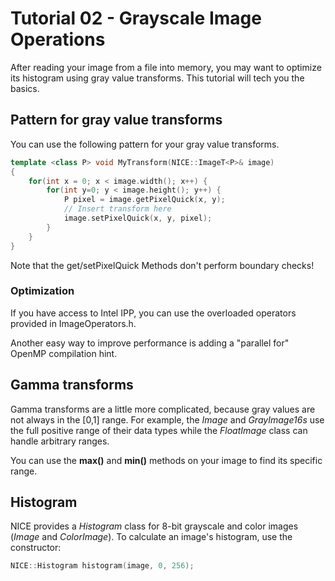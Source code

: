 # Tutorial 02 - Grayscale Image Operations

After reading your image from a file into memory, you may want to optimize its histogram using gray value transforms. This tutorial will tech you the basics.

## Pattern for gray value transforms
You can use the following pattern for your gray value transforms.

``` c++
template <class P> void MyTransform(NICE::ImageT<P>& image)
{
	for(int x = 0; x < image.width(); x++) {
		for(int y=0; y < image.height(); y++) {
			P pixel = image.getPixelQuick(x, y);
			// Insert transform here	
			image.setPixelQuick(x, y, pixel);
		}
	}
}
```

Note that the get/setPixelQuick Methods don't perform boundary checks!

### Optimization
If you have access to Intel IPP, you can use the overloaded operators provided in ImageOperators.h.

Another easy way to improve performance is adding a "parallel for" OpenMP compilation hint.

## Gamma transforms
Gamma transforms are a little more complicated, because gray values are not always in the [0,1] range.
For example, the _Image_ and _GrayImage16s_ use the full positive range of their data types while the _FloatImage_ class can handle arbitrary ranges.

You can use the __max()__ and __min()__ methods on your image to find its specific range. 

## Histogram
NICE provides a _Histogram_ class for 8-bit grayscale and color images (_Image_ and _ColorImage_).
To calculate an image's histogram, use the constructor:

``` c++
NICE::Histogram histogram(image, 0, 256);
```
